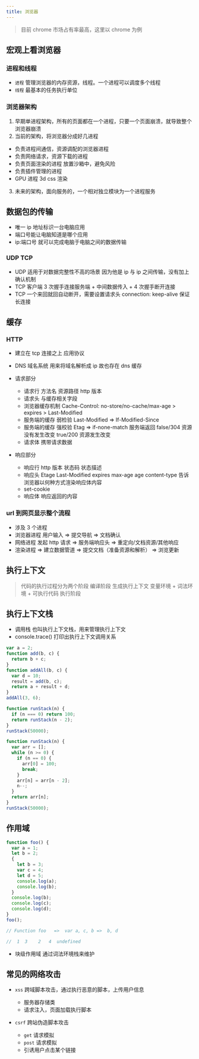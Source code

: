 ```yaml
---
title: 浏览器
---
```


> 目前 chrome 市场占有率最高，这里以 chrome 为例

## 宏观上看浏览器

### 进程和线程

- `进程` 管理浏览器的内存资源，线程。一个进程可以调度多个线程
- `线程` 最基本的任务执行单位

### 浏览器架构

1. 早期单进程架构，所有的页面都在一个进程，只要一个页面崩溃，就导致整个浏览器崩溃
2. 当前的架构，将浏览器分成好几进程

- 负责进程间通信，资源调配的浏览器进程
- 负责网络请求，资源下载的进程
- 负责页面渲染的进程 放置沙箱中，避免风险
- 负责插件管理的进程
- GPU 进程 3d css 渲染

3. 未来的架构，面向服务的，一个相对独立模块为一个进程服务

## 数据包的传输

- 唯一 ip 地址标识一台电脑应用
- 端口号能让电脑知道是哪个应用
- ip:端口号 就可以完成电脑于电脑之间的数据传输

### UDP TCP

- UDP 适用于对数据完整性不高的场景 因为他是 ip 与 ip 之间传输，没有加上确认机制
- TCP 客户端 3 次握手连接服务端 + 中间数据传入 + 4 次握手断开连接
- TCP 一个来回就回自动断开，需要设置请求头 connection: keep-alive 保证长连接

## 缓存

### HTTP

- 建立在 tcp 连接之上 应用协议

- DNS 域名系统 用来将域名解析成 ip 故也存在 dns 缓存
- 请求部分
  - 请求行 方法名 资源路径 http 版本
  - 请求头 与缓存相关字段
  - 浏览器缓存机制 Cache-Control: no-store/no-cache/max-age > expires > Last-Modified
  - 服务端的缓存 弱检验 Last-Modified => If-Modified-Since
  - 服务端的缓存 强校验 Etag => if-none-match 服务端返回 false/304 资源没有发生改变 true/200 资源发生改变
  - 请求体 携带请求数据
- 响应部分
  - 响应行 http 版本 状态码 状态描述
  - 响应头 Etage Last-Modified expires max-age age content-type 告诉浏览器以何种方式渲染响应体内容
  - set-cookie
  - 响应体 响应返回的内容

### url 到网页显示整个流程

- 涉及 3 个进程
- 浏览器进程 用户输入 => 提交导航 => 文档确认
- 网络进程 发起 http 请求 => 服务端响应头 => 重定向/文档资源/其他响应
- 渲染进程 => 建立数据管道 => 提交文档（准备资源和解析） => 浏览更新

## 执行上下文

> 代码的执行过程分为两个阶段
> 编译阶段 生成执行上下文 变量环境 + 词法环境 + 可执行代码
> 执行阶段

## 执行上下文栈

- 调用栈 也叫执行上下文栈，用来管理执行上下文
- console.trace() 打印出执行上下文调用关系

```js
var a = 2;
function add(b, c) {
  return b + c;
}
function addAll(b, c) {
  var d = 10;
  result = add(b, c);
  return a + result + d;
}
addAll(3, 6);

function runStack(n) {
  if (n === 0) return 100;
  return runStack(n - 2);
}
runStack(50000);

function runStack(n) {
  var arr = [];
  while (n >= 0) {
    if (n == 0) {
      arr[0] = 100;
      break;
    }
    arr[n] = arr[n - 2];
    n--;
  }
  return arr[n];
}
runStack(50000);
```

## 作用域

```js
function foo() {
  var a = 1;
  let b = 2;
  {
    let b = 3;
    var c = 4;
    let d = 5;
    console.log(a);
    console.log(b);
  }
  console.log(b);
  console.log(c);
  console.log(d);
}
foo();

// Function foo   =>  var a, c, b =>  b, d

//  1  3    2   4  undefined
```

- 块级作用域 通过词法环境栈来维护


## 常见的网络攻击

- `xss` 跨域脚本攻击，通过执行恶意的脚本，上传用户信息
  - 服务器存储类
  - 请求注入，页面加载执行脚本

- `csrf` 跨站伪造脚本攻击
  - `get` 请求模拟
  - `post` 请求模拟
  - 引诱用户点击某个链接